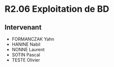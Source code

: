 # R2.06 Exploitation de BD 

## Intervenant

* FORMANCZAK Yahn<br>
* HANINE Nabil<br>
* NONNE Laurent<br>
* SOTIN Pascal<br>
* TESTE Olivier
